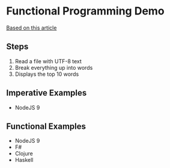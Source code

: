 # Functional Programming Demo

[Based on this article](http://tobyho.com/2015/11/09/functional-programming-by-example/)

## Steps
1. Read a file with UTF-8 text
2. Break everything up into words
3. Displays the top 10 words

## Imperative Examples
* NodeJS 9

## Functional Examples
* NodeJS 9
* F#
* Clojure
* Haskell
